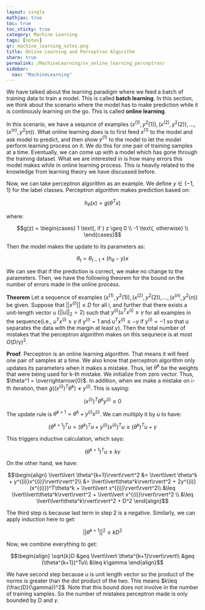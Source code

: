 ```yaml
---
layout: single
mathjax: true
toc: true
toc_sticky: true
category: Machine Learning
tags: [notes]
qr: machine_learning_notes.png
title: Online Learning and Perceptron Algorithm
share: true
permalink: /MachineLearning/sv_online_learning_perceptron/
sidebar:
  nav: "MachineLearning"
---
```


We have talked about the learning paradigm where we feed a batch of training data to train a model. This is called **batch learning**. In this section, we think about the scenario where the model has to make prediction while it is continously learning on the go. This is called **online learning**.

In this scenario, we have a sequnce of examples $(x^{(1)},y^2{(1)}),(x^{(2)},y^2{(2)}),\dots,(x^{(n)},y^2{(n)})$. What online learning does is to first feed $x^{(1)}$ to the model and ask model to predict, and then show $y^{(1)}$ to the model to let the model perform learning process on it. We do this for one pair of training samples at a time. Eventually, we can come up with a model which has gone through the training dataset. What we are interested in is how many errors this model makes while in online learning process. This is heavily related to the knowledge from learning theory we have discussed before. 

Now, we can take perceptron algorithm as an example. We define $y\in\{-1,1\}$ for the label classes. Perceptron algorithm makes prediction based on:

$$h_{\theta}(x) = g(\theta^{T}x)$$

where:

$$g(z) = \begin{cases} 1  \text{, if } z \geq 0 \\ -1  \text{, otherwise} \\ \end{cases}$$

Then the model makes the update to its parameters as:

$$\theta_t = \theta_{t-1} + (h_{\theta}-y)x$$

We can see that if the prediction is correct, we make no change to the parameters. Then, we have the following theorem for the bound on the number of errors made in the online process. 

**Theorem** Let a sequence of examples $(x^{(1)},y^2{(1)}),(x^{(2)},y^2{(2)}),\dots,(x^{(n)},y^2{(n)})$ be given. Suppose that $\lvert\lvert x^{(i)}\rvert\rvert\leq D$ for all i, and further that there exists a unit-length vector u ($\lvert\lvert u\rvert\rvert_2=2$) such that $y^{(i)}(u^Tx^{(i)}\geq \gamma$ for all examples in the sequence(i.e., $u^Tx^{(i)}\geq \gamma$ if $y^{(i)}=1$ and $u^Tx^{(i)}\leq -\gamma$ if $y^{(i)}=-1$ so that u separates the data with the margin at least $\gamma$). Then the total number of mistakes that the perceptron algorithm makes on this sequnece is at most $O(D/\gamma)^2$.

**Proof**. Perceptron is an online learning algorithm. That means it will feed one pair of samples at a time. We also know that perceptron algorithm only updates its parameters when it makes a mistake. Thus, let $\theta^k$ be the weights that were being used for k-th mistake. We initialize from zero vector. Thus, $\theta^1 = \overrightarrow{0}$. In addition, when we make a mistake on i-th iteration, then $g((x^{(i)})^T\theta^k)\neq y^{(i)}$. This is saying:

$$(x^{(i)})^T\theta^k y^{(i)} \leq 0$$

The update rule is $\theta^{k+1} = \theta^k + y^{(i)}x^{(i)}$. We can multiply it by u to have:

$$(\theta^{k+1})^Tu = (\theta^k)^Tu + y^{(i)}(x^{(i)})^Tu \geq (\theta^k)^Tu + \gamma$$

This triggers inductive calculation, which says:

$$(\theta^{k+1})^Tu \geq k\gamma$$

On the other hand, we have:

$$\begin{align}
\lvert\lvert \theta^{k+1}\rvert\rvert^2 &= \lvert\lvert \theta^k + y^{(i)}x^{(i)}\rvert\rvert^2\\
&=  \lvert\lvert\theta^k\rvert\rvert^2 + 2y^{(i)}(x^{(i)})^T\theta^k + \lvert\lvert x^{(i)}\rvert\rvert^2\\
&\leq \lvert\lvert\theta^k\rvert\rvert^2 + \lvert\lvert x^{(i)}\rvert\rvert^2 \\
&\leq \lvert\lvert\theta^k\rvert\rvert^2 + D^2
\end{align}$$

The third step is because last term in step 2 is a negative. Similarly, we can apply induction here to get:

$$\lvert\lvert \theta^{k+1}\rvert\rvert^2 \leq kD^2$$

Now, we combine everything to get:

$$\begin{align}
\sqrt{k}D &geq \lvert\lvert \theta^{k+1}\rvert\rvert\\
&geq  (\theta^{k+1})^Tu\\
&\leq k\gamma
\end{align}$$

We have second step because u is unit length vector so the product of the norms is greater than the dot product of the two. This means $k\leq (\frac{D}{\gamma})^2$. Note that this bound does not involve in the number of training samples. So the number of mistakes perceptron made is only bounded by D and $\gamma$. 